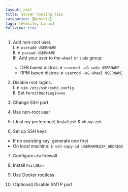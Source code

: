 ```yaml
---
layout: post
title: Server hosting tips
categories: [Website]
tags: [Website, Linux]
fullview: true
---
```


1. Add non-root user.  
  I. `# useradd USERNAME`  
  II. `# passwd USERNAME`  
  III. Add your user to the `wheel` or `sudo` group:
    - DEB based distros: `# usermod -aG sudo USERNAME`
    - RPM based distros: `# usermod -aG wheel USERNAME`

2. Disable root logins.  
  I. `# vim /etc/ssh/sshd_config`  
  II. Set `PermitRootLogin=no`

3. Change SSH port

4. Use non-root user

5. (Just my preference) Install `zsh` & `oh-my-zsh`

6. Set up SSH keys
  - If no exsisting key, generate one first
  - On local machine: `$ ssh-copy-id USERNAME@IP_ADDRESS`

7. Configure `ufw` firewall

8. Install `Fail2Ban`

9. Use Docker rootless

10. (Optional) Disable SMTP port